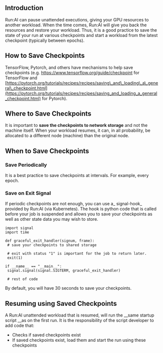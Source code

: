 ## Introduction

Run:AI can pause unattended executions, giving your GPU resources to another workload. When the time comes, Run:AI will give you back the resources and restore your workload. Thus, it is a good practice to save the state of your run at various checkpoints and start a workload from the latest checkpoint (typically between epochs).

## How to Save Checkpoints

TensorFlow, Pytorch, and others have mechanisms to help save checkpoints (e.g. <https://www.tensorflow.org/guide/checkpoint> for TensorFlow and [https://pytorch.org/tutorials/recipes/recipes/saving\_and\_loading\_a\_general\_checkpoint.html](https://pytorch.org/tutorials/recipes/recipes/saving_and_loading_a_general_checkpoint.html) for Pytorch).

## Where to Save Checkpoints

It is important to __save the checkpoints to network storage__ and not the machine itself. When your workload resumes, it can, in all probability, be allocated to a different node (machine) than the original node.

## When to Save Checkpoints

### Save Periodically

It is a best practice to save checkpoints at intervals. For example, every epoch.

### Save on Exit Signal

If periodic checkpoints are not enough, you can use a_ signal-hook_ provided by Run:AI (via Kubernetes). The hook is python code that is called before your job is suspended and allows you to save your checkpoints as well as other state data you may wish to store.

<pre><code>import signal<br/>import time<br/><br/>def graceful_exit_handler(signum, frame):<br/> # save your checkpoints to shared storage<br/><br/> # exit with status "1" is important for the job to return later.  <br/> exit(1)<br/><br/>if __name__ == "__main__":<br/> signal.signal(signal.SIGTERM, graceful_exit_handler)<br/><br/> # rest of code </code></pre>

By default, you will have 30 seconds to save your checkpoints.

## Resuming using Saved Checkpoints

A Run:AI unattended workload that is resumed, will run the __same startup script __as on the first run. It is the responsibility of the script developer to add code that:

*   Checks if saved checkpoints exist
*   If saved checkpoints exist, load them and start the run using these checkpoints
